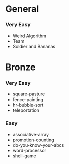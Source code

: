 # General

### Very Easy
- Weird Algorithm
- Team
- Soldier and Bananas

# Bronze

### Very Easy
- square-pasture
- fence-painting
- hr-bubble-sort
- teleportation

### Easy
- associative-array
- promotion-counting
- do-you-know-your-abcs
- word-processor
- shell-game
